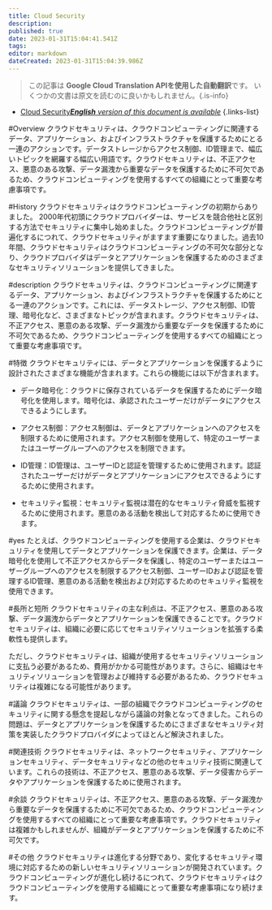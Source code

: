 ```yaml
---
title: Cloud Security
description: 
published: true
date: 2023-01-31T15:04:41.541Z
tags: 
editor: markdown
dateCreated: 2023-01-31T15:04:39.986Z
---
```


> この記事は **Google Cloud Translation APIを使用した自動翻訳**です。
いくつかの文書は原文を読むのに良いかもしれません。{.is-info}

- [Cloud Security***English** version of this document is available*](/en/Knowledge-base/Dictionary/cloud-security)
{.links-list}


#Overview
クラウドセキュリティは、クラウドコンピューティングに関連するデータ、アプリケーション、およびインフラストラクチャを保護するためにとる一連のアクションです。データストレージからアクセス制御、ID管理まで、幅広いトピックを網羅する幅広い用語です。クラウドセキュリティは、不正アクセス、悪意のある攻撃、データ漏洩から重要なデータを保護するために不可欠であるため、クラウドコンピューティングを使用するすべての組織にとって重要な考慮事項です。

#History
クラウドセキュリティはクラウドコンピューティングの初期からありました。 2000年代初頭にクラウドプロバイダーは、サービスを競合他社と区別する方法でセキュリティに集中し始めました。クラウドコンピューティングが普遍化するにつれて、クラウドセキュリティがますます重要になりました。過去10年間、クラウドセキュリティはクラウドコンピューティングの不可欠な部分となり、クラウドプロバイダはデータとアプリケーションを保護するためのさまざまなセキュリティソリューションを提供してきました。

#description
クラウドセキュリティは、クラウドコンピューティングに関連するデータ、アプリケーション、およびインフラストラクチャを保護するためにとる一連のアクションです。これには、データストレージ、アクセス制御、ID管理、暗号化など、さまざまなトピックが含まれます。クラウドセキュリティは、不正アクセス、悪意のある攻撃、データ漏洩から重要なデータを保護するために不可欠であるため、クラウドコンピューティングを使用するすべての組織にとって重要な考慮事項です。

#特徴
クラウドセキュリティには、データとアプリケーションを保護するように設計されたさまざまな機能が含まれます。これらの機能には以下が含まれます。

- データ暗号化：クラウドに保存されているデータを保護するためにデータ暗号化を使用します。暗号化は、承認されたユーザーだけがデータにアクセスできるようにします。

- アクセス制御：アクセス制御は、データとアプリケーションへのアクセスを制限するために使用されます。アクセス制御を使用して、特定のユーザーまたはユーザーグループへのアクセスを制限できます。

- ID管理：ID管理は、ユーザーIDと認証を管理するために使用されます。認証されたユーザーだけがデータとアプリケーションにアクセスできるようにするために使用されます。

- セキュリティ監視：セキュリティ監視は潜在的なセキュリティ脅威を監視するために使用されます。悪意のある活動を検出して対応するために使用できます。

#yes
たとえば、クラウドコンピューティングを使用する企業は、クラウドセキュリティを使用してデータとアプリケーションを保護できます。企業は、データ暗号化を使用して不正アクセスからデータを保護し、特定のユーザーまたはユーザーグループへのアクセスを制限するアクセス制御、ユーザーIDおよび認証を管理するID管理、悪意のある活動を検出および対応するためのセキュリティ監視を使用できます。

#長所と短所
クラウドセキュリティの主な利点は、不正アクセス、悪意のある攻撃、データ漏洩からデータとアプリケーションを保護できることです。クラウドセキュリティは、組織に必要に応じてセキュリティソリューションを拡張する柔軟性も提供します。

ただし、クラウドセキュリティは、組織が使用するセキュリティソリューションに支払う必要があるため、費用がかかる可能性があります。さらに、組織はセキュリティソリューションを管理および維持する必要があるため、クラウドセキュリティは複雑になる可能性があります。

#議論
クラウドセキュリティは、一部の組織でクラウドコンピューティングのセキュリティに関する懸念を提起しながら議論の対象となってきました。これらの問題は、データとアプリケーションを保護するためにさまざまなセキュリティ対策を実装したクラウドプロバイダによってほとんど解決されました。

#関連技術
クラウドセキュリティは、ネットワークセキュリティ、アプリケーションセキュリティ、データセキュリティなどの他のセキュリティ技術に関連しています。これらの技術は、不正アクセス、悪意のある攻撃、データ侵害からデータやアプリケーションを保護するために使用されます。

#余談
クラウドセキュリティは、不正アクセス、悪意のある攻撃、データ漏洩から重要なデータを保護するために不可欠であるため、クラウドコンピューティングを使用するすべての組織にとって重要な考慮事項です。クラウドセキュリティは複雑かもしれませんが、組織がデータとアプリケーションを保護するために不可欠です。

#その他
クラウドセキュリティは進化する分野であり、変化するセキュリティ環境に対応するための新しいセキュリティソリューションが開発されています。クラウドコンピューティングが進化し続けるにつれて、クラウドセキュリティはクラウドコンピューティングを使用する組織にとって重要な考慮事項になり続けます。